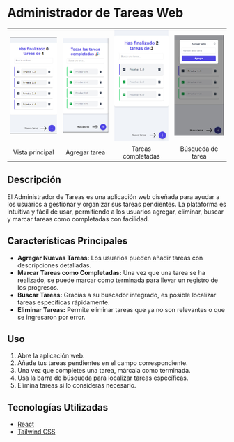# Administrador de Tareas Web

<table>
  <tr>
    <td><img src="./imgsProject/exampleOne.jpg" alt="Imagen 1" width="200"/></td>
    <td><img src="./imgsProject/ExampleTwo.jpg" alt="Imagen 2" width="200"/></td>
    <td><img src="./imgsProject/ExampleTreh.jpg" alt="Imagen 3" width="200"/></td>
    <td><img src="./imgsProject/ExampleFour.jpg" alt="Imagen 4" width="200"/></td>
  </tr>
  <tr>
    <td align="center">Vista principal</td>
    <td align="center">Agregar tarea</td>
    <td align="center">Tareas completadas</td>
    <td align="center">Búsqueda de tarea</td>
  </tr>
</table>

## Descripción

El Administrador de Tareas es una aplicación web diseñada para ayudar a los usuarios a gestionar y organizar sus tareas pendientes. La plataforma es intuitiva y fácil de usar, permitiendo a los usuarios agregar, eliminar, buscar y marcar tareas como completadas con facilidad.

## Características Principales

- **Agregar Nuevas Tareas:** Los usuarios pueden añadir tareas con descripciones detalladas.
- **Marcar Tareas como Completadas:** Una vez que una tarea se ha realizado, se puede marcar como terminada para llevar un registro de los progresos.
- **Buscar Tareas:** Gracias a su buscador integrado, es posible localizar tareas específicas rápidamente.
- **Eliminar Tareas:** Permite eliminar tareas que ya no son relevantes o que se ingresaron por error.

## Uso

1. Abre la aplicación web.
2. Añade tus tareas pendientes en el campo correspondiente.
3. Una vez que completes una tarea, márcala como terminada.
4. Usa la barra de búsqueda para localizar tareas específicas.
5. Elimina tareas si lo consideras necesario.

## Tecnologías Utilizadas

- [React](https://reactjs.org/)
- [Tailwind CSS](https://tailwindcss.com/)
